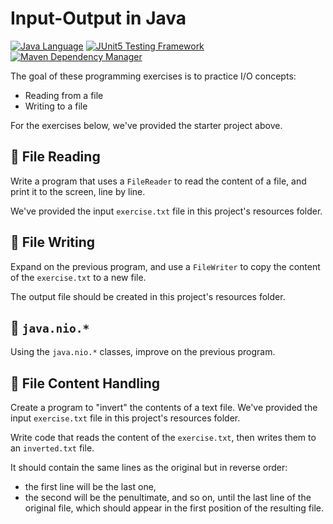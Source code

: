 # Input-Output in Java

[![Java Language](https://img.shields.io/badge/PLATFORM-OpenJDK-3A75B0.svg?style=for-the-badge)][1]
[![JUnit5 Testing Framework](https://img.shields.io/badge/testing%20framework-JUnit5-26A162.svg?style=for-the-badge)][2]
[![Maven Dependency Manager](https://img.shields.io/badge/dependency%20manager-Maven-AA215A.svg?style=for-the-badge)][3]

The goal of these programming exercises is to practice I/O concepts:
- Reading from a file
- Writing to a file

For the exercises below, we've provided the starter project above.

## :pushpin: File Reading

Write a program that uses a `FileReader` to read the content of a file, and print it to the screen, line by line.

We've provided the input `exercise.txt` file in this project's resources folder.

## :pushpin: File Writing

Expand on the previous program, and use a `FileWriter` to copy the content of the `exercise.txt` to a new file.

The output file should be created in this project's resources folder.

## :pushpin: `java.nio.*`

Using the `java.nio.*` classes, improve on the previous program.

## :pushpin: File Content Handling

Create a program to "invert" the contents of a text file.
We've provided the input `exercise.txt` file in this project's resources folder.

Write code that reads the content of the `exercise.txt`, then writes them to an `inverted.txt` file. 

It should contain the same lines as the original but in reverse order:
- the first line will be the last one, 
- the second will be the penultimate, and so on, until the last line of the original file, which should appear in the first position of the resulting file.

[1]: https://docs.oracle.com/javase/11/docs/api/index.html
[2]: https://junit.org/junit5/
[3]: https://maven.apache.org/